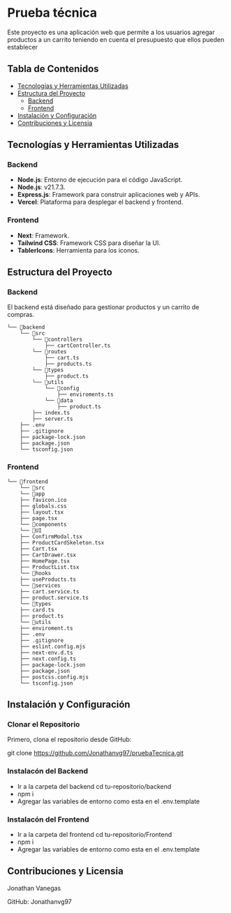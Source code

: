 # Prueba técnica

Este proyecto es una aplicación web que permite a los usuarios agregar productos a un carrito teniendo en cuenta el presupuesto que ellos pueden establecer

## Tabla de Contenidos

- [Tecnologías y Herramientas Utilizadas](#tecnologías-y-herramientas-utilizadas)
- [Estructura del Proyecto](#estructura-del-proyecto)
  - [Backend](#backend)
  - [Frontend](#frontend)
- [Instalación y Configuración](#instalación-y-configuración)
- [Contribuciones y Licensia](#contribuciones-y-licensia)

## Tecnologías y Herramientas Utilizadas

### Backend

- **Node.js**: Entorno de ejecución para el código JavaScript.
- **Node.js**: v21.7.3.
- **Express.js**: Framework para construir aplicaciones web y APIs.
- **Vercel**: Plataforma para desplegar el backend y frontend.

### Frontend

- **Next**: Framework.
- **Tailwind CSS**: Framework CSS para diseñar la UI.
- **TablerIcons**: Herramienta para los iconos.

## Estructura del Proyecto

### Backend

El backend está diseñado para gestionar productos y un carrito de compras.

```plaintext
└── 📁backend
    └── 📁src
        └── 📁controllers
            ├── cartController.ts
        └── 📁routes
            ├── cart.ts
            ├── products.ts
        └── 📁types
            ├── product.ts
        └── 📁utils
            └── 📁config
                ├── enviroments.ts
            └── 📁data
                ├── product.ts
        ├── index.ts
        ├── server.ts
    ├── .env
    ├── .gitignore
    ├── package-lock.json
    ├── package.json
    └── tsconfig.json
```

### Frontend

```plaintext
└── 📁frontend
    └── 📁src
    └── 📁app
    ├── favicon.ico
    ├── globals.css
    ├── layout.tsx
    ├── page.tsx
    └── 📁components
    └── 📁UI
    ├── ConfirmModal.tsx
    ├── ProductCardSkeleton.tsx
    ├── Cart.tsx
    ├── CartDrawer.tsx
    ├── HomePage.tsx
    ├── ProductList.tsx
    └── 📁hooks
    ├── useProducts.ts
    └── 📁services
    ├── cart.service.ts
    ├── product.service.ts
    └── 📁types
    ├── card.ts
    ├── product.ts
    └── 📁utils
    ├── enviroment.ts
    ├── .env
    ├── .gitignore
    ├── eslint.config.mjs
    ├── next-env.d.ts
    ├── next.config.ts
    ├── package-lock.json
    ├── package.json
    ├── postcss.config.mjs
    └── tsconfig.json
```

## Instalación y Configuración

### Clonar el Repositorio

Primero, clona el repositorio desde GitHub:

git clone https://github.com/Jonathanvg97/pruebaTecnica.git

### Instalacón del Backend

- Ir a la carpeta del backend cd tu-repositorio/backend
- npm i
- Agregar las variables de entorno como esta en el .env.template

### Instalacón del Frontend

- Ir a la carpeta del frontend cd tu-repositorio/Frontend
- npm i
- Agregar las variables de entorno como esta en el .env.template

## Contribuciones y Licensia

Jonathan Vanegas

GitHub: Jonathanvg97



